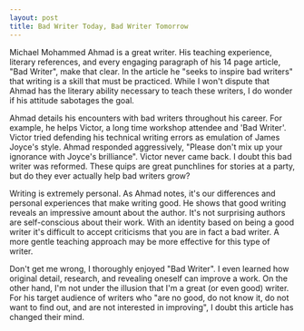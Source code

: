 ```yaml
---
layout: post
title: Bad Writer Today, Bad Writer Tomorrow
---
```


Michael Mohammed Ahmad is a great writer. His teaching experience, literary references, and every engaging paragraph of his 14 page article, "Bad Writer", make that clear. In the article he "seeks to inspire bad writers" that writing is a skill that must be practiced. While I won't dispute that Ahmad has the literary ability necessary to teach these writers, I do wonder if his attitude sabotages the goal.

Ahmad details his encounters with bad writers throughout his career. For example, he helps Victor, a long time workshop attendee and 'Bad Writer'. Victor tried defending his technical writing errors as emulation of James Joyce's style. Ahmad responded aggressively, "Please don't mix up your ignorance with Joyce's brilliance". Victor never came back. I doubt this bad writer was reformed. These quips are great punchlines for stories at a party, but do they ever actually help bad writers grow?

Writing is extremely personal. As Ahmad notes, it's our differences and personal experiences that make writing good. He shows that good writing reveals an impressive amount about the author. It's not surprising authors are self-conscious about their work. With an identity based on being a good writer it's difficult to accept criticisms that you are in fact a bad writer. A more gentle teaching approach may be more effective for this type of writer.

Don't get me wrong, I thoroughly enjoyed "Bad Writer". I even learned how original detail, research, and revealing oneself can improve a work. On the other hand, I'm not under the illusion that I'm a great (or even good) writer. For his target audience of writers who "are no good, do not know it, do not want to find out, and are not interested in improving", I doubt this article has changed their mind.
